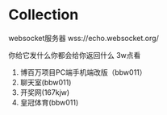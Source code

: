 # Collection

websocket服务器 wss://echo.websocket.org/

你给它发什么你都会给你返回什么
3w点看
1. 博百万项目PC端手机端改版（bbw011）
2. 聊天室(bbw011)
3. 开奖网(167kjw)
4. 皇冠体育(bbw011)
